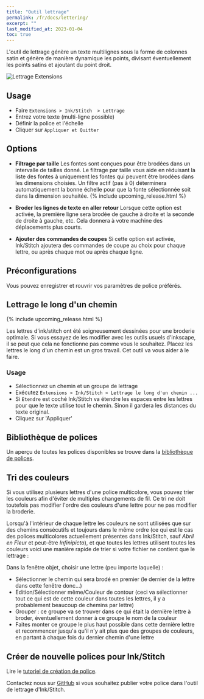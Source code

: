 ```yaml
---
title: "Outil lettrage"
permalink: /fr/docs/lettering/
excerpt: ""
last_modified_at: 2023-01-04
toc: true
---
```

L'outil de lettrage génère un texte multilignes sous la forme de colonnes satin et génère de manière dynamique les points, divisant éventuellement les points satins et ajoutant du point droit.

![Lettrage Extensions](/assets/images/docs/lettering.jpg)

## Usage

* Faire `Extensions > Ink/Stitch  > Lettrage`
* Entrez votre texte (multi-ligne possible)
* Définir la police et l'échelle
* Cliquer sur `Appliquer et Quitter`

## Options

* **Filtrage par taille**
  Les fontes sont conçues pour être  brodées dans  un intervalle de tailles donné. Le filtrage par taille vous aide en réduisant la liste des fontes à uniquement les fontes qui peuvent être brodées dans les dimensions choisies.
  Un filtre actif (pas à 0) déterminera  automatiquement la bonne échelle pour que la fonte sélectionnée soit dans la dimension souhaitée.
  {% include upcoming_release.html %}

* **Broder les lignes de texte en aller retour**
 Lorsque cette option est activée, la première ligne sera brodée de gauche à droite et la seconde de droite à gauche, etc.
   Cela donnera à votre machine des déplacements plus courts.

* **Ajouter des commandes de coupes**
  Si cette option est activée, Ink/Stitch ajoutera des commandes de coupe  au choix pour chaque lettre, ou après chaque mot ou après chaque ligne.

## Préconfigurations

Vous pouvez enregistrer et rouvrir vos paramètres de police préférés.

## Lettrage le long d'un chemin

{% include upcoming_release.html %}

Les lettres d'ink/stitch ont été soigneusement dessinées pour une broderie optimale. Si vous essayez de les modifier avec les outils usuels d'inkscape, il se peut que cela ne fonctionne pas comme vous le souhaitez. Placez les lettres le long  d'un chemin est un gros travail. Cet outil va vous aider à le faire.

### Usage

* Sélectionnez un chemin et un groupe de lettrage 
* Exécutez `Extensions > Ink/Stitch > Lettrage le long d'un chemin ...`
* Si `Etendre` est coché Ink/Stitch va étendre les espaces entre les lettres pour que le texte utilise tout le chemin. Sinon il gardera les distances du texte original. 
* Cliquez sur 'Appliquer'



## Bibliothèque de polices

Un aperçu de toutes les polices disponibles se trouve dans la [bibliothèque de polices](/fr/fonts/font-library/).

## Tri des couleurs
Si vous utilisez plusieurs lettres d'une police multicolore, vous pouvez trier les couleurs afin d'éviter de multiples changements de fil. Ce tri ne doit toutefois pas modifier l'ordre des couleurs d'une lettre pour ne pas modifier la broderie. 

Lorsqu'à l'intérieur de chaque lettre les couleurs ne sont utilisées que sur des chemins consécutifs et toujours dans le même ordre (ce qui est le cas des polices multicolores actuellement présentes dans Ink/Stitch, sauf *Abril en Fleur* et peut-être *Infinipicto*), et que toutes les lettres utilisent toutes les couleurs  voici une manière rapide de trier si votre fichier ne contient que le lettrage :

Dans la fenêtre objet, choisir une lettre (peu importe laquelle) :
* Sélectionner le chemin qui sera brodé en premier (le dernier de la lettre dans cette fenêtre donc...)
* Edition/Sélectionner même/Couleur de contour (ceci va sélectionner tout ce qui est de cette couleur dans toutes les lettres, il y a probablement beaucoup de chemins par lettre)
* Grouper : ce groupe va se trouver dans ce qui était la dernière lettre à broder, éventuellement donner à ce groupe le nom de la couleur
* Faites monter ce groupe le plus haut possible dans cette dernière lettre
et recommencer jusqu'a qu'il n'y ait plus que des groupes de couleurs, en partant à chaque fois du dernier chemin d'une lettre

## Créer de nouvelle polices pour Ink/Stitch
Lire le [tutoriel de création de police](/fr/tutorials/font-creation/).

Contactez nous  sur  [GitHub](https://github.com/inkstitch/inkstitch/issues) si vous souhaitez publier votre police dans l'outil de lettrage d'Ink/Stitch.
